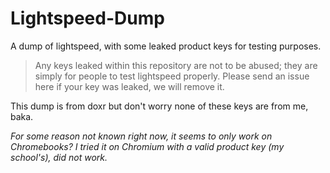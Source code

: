 # Lightspeed-Dump
A dump of lightspeed, with some leaked product keys for testing purposes.

> Any keys leaked within this repository are not to be abused; they are simply for people to test lightspeed properly. Please send an issue here if your key was leaked, we will remove it.

This dump is from doxr but don't worry none of these keys are from me, baka.

*For some reason not known right now, it seems to only work on Chromebooks? I tried it on Chromium with a valid product key (my school's), did not work.*